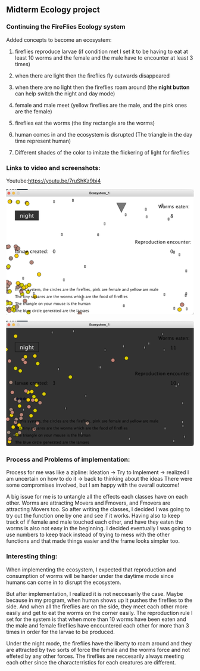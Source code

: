 ## Midterm Ecology project
### Continuing the FireFlies Ecology system
Added concepts to become an ecosystem:
1. fireflies reproduce larvae 
(if condition met I set it to be having to eat at least 10 worms and the female and the male have to encounter at least 3 times)


2. when there are light then the fireflies fly outwards disappeared 


3. when there are no light then the fireflies roam around 
(the **night button** can help switch the night and day mode)


4. female and male meet 
(yellow fireflies are the male, and the pink ones are the female)


5. fireflies eat the worms
(the tiny rectangle are the worms)


6. human comes in and the ecosystem is disrupted (The triangle in the day time represent human)
7. Different shades of the color to imitate the flickering of light for fireflies


### Links to video and screenshots:

Youtube:https://youtu.be/7ruShKz9bi4


![](https://github.com/FairyyGenie/RobotPsyche/blob/main/midterm/media/Daytime-1.png)

![](https://github.com/FairyyGenie/RobotPsyche/blob/main/midterm/media/Nighttime-1.png)

### Process and Problems of implementation:

Process for me was like a zipline:
Ideation -> Try to Implement -> realized I am uncertain on how to do it -> back to thinking about the ideas
There were some compromises involved, but I am happy with the overall outcome!


A big issue for me is to untangle all the effects each classes have on each other. Worms are attracting Movers and Fmovers, and Fmovers are attracting Movers too. So after writing the classes, I decided I was going to try out the function one by one and see if it works.  Having also to keep track of if female and male touched each other, and have they eaten the worms is also not easy in the beginning. I decided eventually I was going to use numbers to keep track instead of trying to mess with the other functions and that made things easier and the frame looks simpler too.

### Interesting thing:
When implementing the ecosystem, I expected that reproduction and consumption of worms will be harder under the daytime mode since humans can come in to disrupt the ecosystem.

But after implementation, I realized it is not neccesarily the case. Maybe because in my program, when human shows up it pushes the fireflies to the side. And when all the fireflies are on the side, they meet each other more easily and get to eat the worms on the corner easily. The reproduction rule I set for the system is that when more than 10 worms have been eaten and the male and female fireflies have encountered each other for more than 3 times in order for the larvae to be produced.

Under the night mode, the fireflies have the liberty to roam around and they are attracted by two sorts of force the female and the worms force and not effeted by any other forces. The fireflies are neccesarily always meeting each other since the characterristics for each creatures are different. 





